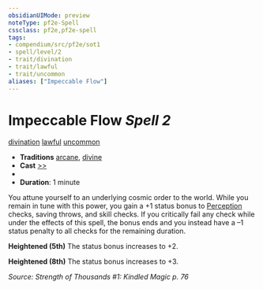 ```yaml
---
obsidianUIMode: preview
noteType: pf2e-Spell
cssclass: pf2e,pf2e-spell
tags:
- compendium/src/pf2e/sot1
- spell/level/2
- trait/divination
- trait/lawful
- trait/uncommon
aliases: ["Impeccable Flow"]
---
```

# Impeccable Flow *Spell 2*   
[divination](rules/traits/divination.md "Divination School Trait")  [lawful](rules/traits/lawful.md "Lawful Alignment Trait")  [uncommon](rules/traits/uncommon.md "Uncommon Rarity Trait")  

- **Traditions** [arcane](rules/traits/arcane.md "Arcane Tradition Trait"), [divine](rules/traits/divine.md "Divine Tradition Trait")
- **Cast** [>>](rules/core-rulebook/chapter-9-playing-the-game.md#Actions "Two-Action") 
- 
- **Duration**: 1 minute

You attune yourself to an underlying cosmic order to the world. While you remain in tune with this power, you gain a +1 status bonus to [Perception](compendium/skills.md#Perception) checks, saving throws, and skill checks. If you critically fail any check while under the effects of this spell, the bonus ends and you instead have a –1 status penalty to all checks for the remaining duration.

**Heightened (5th)** The status bonus increases to +2.

**Heightened (8th)** The status bonus increases to +3.

*Source: Strength of Thousands #1: Kindled Magic p. 76*